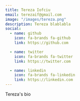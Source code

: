 ```yaml
---
title: Tereza Iofciu
email: terezaif@gmail.com
image: "/images/tereza.png"
description: Tereza blablabla
social:
  - name: github
    icon: fa-brands fa-github
    link: https://github.com

  - name: twitter
    icon: fa-brands fa-twitter
    link: https://twitter.com

  - name: linkedin
    icon: fa-brands fa-linkedin
    link: https://linkedin.com
---
```


Tereza's  bio